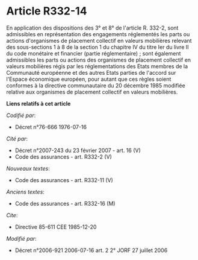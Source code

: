 # Article R332-14

En application des dispositions des 3° et 8° de l'article R. 332-2, sont admissibles en représentation des engagements
réglementés les parts ou actions d'organismes de placement collectif en valeurs mobilières relevant des sous-sections 1 à 8
de la section 1 du chapitre IV du titre Ier du livre II du code monétaire et financier (partie réglementaire) ; sont
également admissibles les parts ou actions des organismes de placement collectif en valeurs mobilières régis par les
réglementations des Etats membres de la Communauté européenne et des autres Etats parties de l'accord sur l'Espace économique
européen, pour autant que ces règles soient conformes à la directive communautaire du 20 décembre 1985 modifiée relative aux
organismes de placement collectif en valeurs mobilières.

**Liens relatifs à cet article**

_Codifié par_:

  - Décret n°76-666 1976-07-16

_Cité par_:

  - Décret n°2007-243 du 23 février 2007 - art. 16 (V)
  - Code des assurances - art. R332-2 (V)

_Nouveaux textes_:

  - Code des assurances - art. R332-11 (V)

_Anciens textes_:

  - Code des assurances - art. R332-16 (M)

_Cite_:

  - Directive 85-611 CEE 1985-12-20

_Modifié par_:

  - Décret n°2006-921 2006-07-16 art. 2 2° JORF 27 juillet 2006
